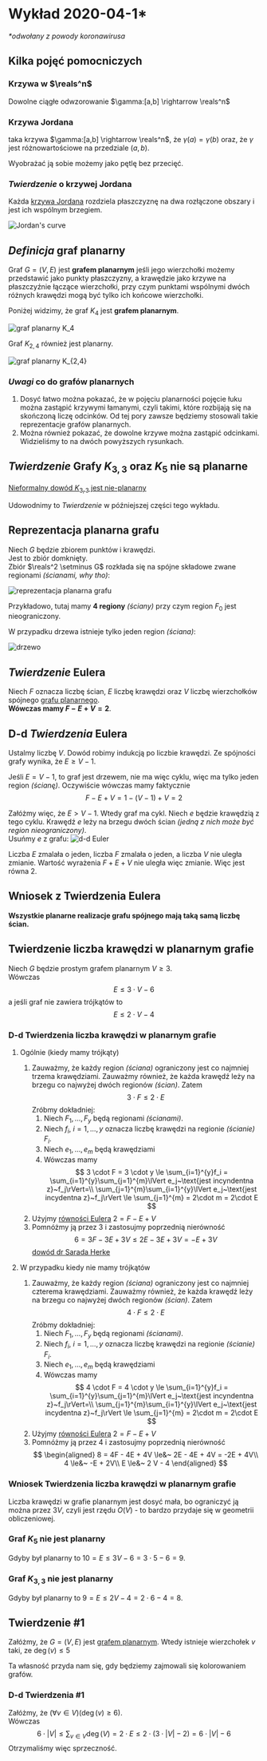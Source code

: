 # Wykład 2020-04-1\*
*\*odwołany z powody koronawirusa*

## Kilka pojęć pomocniczych

### Krzywa w $\reals^n$

Dowolne ciągłe odwzorowanie $\gamma:[a,b] \rightarrow \reals^n$

### Krzywa Jordana

taka krzywa $\gamma:[a,b] \rightarrow \reals^n$, że $\gamma(a) = \gamma(b)$ oraz, że $\gamma$ jest różnowartościowe na przedziale $(a,b)$.

Wyobrażać ją sobie możemy jako pętlę bez przecięć.

### $Twierdzenie$ o krzywej Jordana

Każda [krzywa Jordana](#krzywa-jordana) rozdziela płaszczyznę na dwa rozłączone obszary i jest ich wspólnym brzegiem.

![Jordan's curve](jordan-curve.png)

## $Definicja$ **graf planarny**

Graf $G=(V,E)$ jest **grafem planarnym** jeśli jego wierzchołki możemy przedstawić jako punkty płaszczyzny, a krawędzie jako krzywe na płaszczyźnie łączące wierzchołki, przy czym punktami wspólnymi dwóch różnych krawędzi mogą być tylko ich końcowe wierzchołki.

Poniżej widzimy, że graf $K_4$ jest **grafem planarnym**.

![graf planarny $K_4$](graf-planarny-k-4.png)

Graf $K_{2,4}$ również jest planarny.

![graf planarny $K_{2,4}$](graf-planarny-k-2-4.png)

### $Uwagi$ co do grafów planarnych

1. Dosyć łatwo można pokazać, że w pojęciu planarności pojęcie łuku można zastąpić krzywymi łamanymi, czyli takimi, które rozbijają się na skończoną liczę odcinków. Od tej pory zawsze będziemy stosowali takie reprezentacje grafów planarnych.
2. Można również pokazać, że dowolne krzywe można zastąpić odcinkami. Widzieliśmy to na dwóch powyższych rysunkach.

## $Twierdzenie$ Grafy $K_{3,3}$ oraz $K_5$ nie są planarne

[Nieformalny dowód $K_{3,3}$ jest nie-planarny](https://youtu.be/wnYtITkWAYA?t=190)

Udowodnimy to $Twierdzenie$ w późniejszej części tego wykładu.

## Reprezentacja planarna grafu

Niech $G$ będzie zbiorem punktów i krawędzi.\
Jest to zbiór domknięty.\
Zbiór $\reals^2 \setminus G$ rozkłada się na spójne składowe zwane regionami *(ścianami, why tho)*:

![reprezentacja planarna grafu](reprezentacja-planarna-grafu.png)

Przykładowo, tutaj mamy **4 regiony** *(ściany)* przy czym region $F_0$ jest nieograniczony.

W przypadku drzewa istnieje tylko jeden region *(ściana)*:

![drzewo](drzewo-reprezentacja-planarna.png)

## $Twierdzenie$ Eulera

Niech $F$ oznacza liczbę ścian, $E$ liczbę krawędzi oraz $V$ liczbę wierzchołków spójnego [grafu planarnego](#definicja-graf-planarny).\
**Wówczas mamy $F - E + V = 2$**.

## D-d $Twierdzenia$ Eulera

Ustalmy liczbę $V$. Dowód robimy indukcją po liczbie krawędzi. Ze spójności grafy wynika, że $E \ge V-1$.

Jeśli $E=V-1$, to graf jest drzewem, nie ma więc cyklu, więc ma tylko jeden region *(ścianę)*.
Oczywiście wówczas mamy faktycznie
$$
F - E + V = 1 - (V-1) + V = 2
$$

Załóżmy więc, że $E>V-1$. Wtedy graf ma cykl. Niech $e$ będzie krawędzią z tego cyklu. Krawędź $e$ leży na brzegu dwóch ścian *(jedną z nich może być region nieograniczony)*.\
Usuńmy $e$ z grafu:
![d-d Euler](d-d-euler.png)

Liczba $E$ zmalała o jeden, liczba $F$ zmalała o jeden, a liczba $V$ nie uległa zmianie. Wartość wyrażenia $F + E + V$ nie uległa więc zmianie. Więc jest równa $2$.

## Wniosek z $\text{Twierdzenia}$ Eulera

**Wszystkie planarne realizacje grafu spójnego mają taką samą liczbę ścian.**

## $\text{Twierdzenie}$ liczba krawędzi w planarnym grafie

Niech $G$ będzie prostym grafem planarnym $V\ge3$.\
Wówczas
$$
E \le 3\cdot V - 6
$$
a jeśli graf nie zawiera trójkątów to
$$
E \le 2\cdot V - 4
$$

### D-d $\text{Twierdzenia}$ liczba krawędzi w planarnym grafie

1. Ogólnie (kiedy mamy trójkąty)
   1. Zauważmy, że każdy region *(ściana)* ograniczony jest co najmniej trzema krawędziami. Zauważmy również, że każda krawędź leży na brzegu co najwyżej dwóch regionów *(ścian)*. Zatem
       $$
       3 \cdot F \le 2 \cdot E
       $$
       Zróbmy dokładniej:
       1. Niech $F_1,\dots,F_y$ będą regionami *(ścianami)*.
       2. Niech $f_i,~i=1,\dots,y$ oznacza liczbę krawędzi na regionie *(ścianie)* $F_i$.
       3. Niech $e_1,\dots,e_m$ będą krawędziami
       4. Wówczas mamy
           $$
           3 \cdot F = 3 \cdot y \le \sum_{i=1}^{y}f_i = \sum_{i=1}^{y}\sum_{j=1}^{m}\lVert e_j~\text{jest incyndentna z}~f_j\rVert=\\
           \sum_{j=1}^{m}\sum_{i=1}^{y}\lVert e_j~\text{jest incydentna z}~f_j\rVert \le \sum_{j=1}^{m} = 2\cdot m = 2\cdot E
           $$
   2. Użyjmy [równości Eulera](#twierdzenie-eulera) $2 = F - E + V$
   3. Pomnóżmy ją przez $3$ i zastosujmy poprzednią nierówność
   $$
   6 = 3F - 3E + 3V \le 2E - 3E + 3V = -E + 3V
   $$
   [dowód dr Sarada Herke](https://www.youtube.com/watch?v=_d_6JvceAwE)

2. W przypadku kiedy nie mamy trójkątów
   1. Zauważmy, że każdy region *(ściana)* ograniczony jest co najmniej czterema krawędziami. Zauważmy również, że każda krawędź leży na brzegu co najwyżej dwóch regionów *(ścian)*. Zatem
       $$
       4 \cdot F \le 2 \cdot E
       $$
       Zróbmy dokładniej:
       1. Niech $F_1,\dots,F_y$ będą regionami *(ścianami)*.
       2. Niech $f_i,~i=1,\dots,y$ oznacza liczbę krawędzi na regionie *(ścianie)* $F_i$.
       3. Niech $e_1,\dots,e_m$ będą krawędziami
       4. Wówczas mamy
           $$
           4 \cdot F = 4 \cdot y \le \sum_{i=1}^{y}f_i = \sum_{i=1}^{y}\sum_{j=1}^{m}\lVert e_j~\text{jest incyndentna z}~f_j\rVert=\\
           \sum_{j=1}^{m}\sum_{i=1}^{y}\lVert e_j~\text{jest incydentna z}~f_j\rVert \le \sum_{j=1}^{m} = 2\cdot m = 2\cdot E
           $$
   2. Użyjmy [równości Eulera](#twierdzenie-eulera) $2 = F - E + V$
   3. Pomnóżmy ją przez $4$ i zastosujmy poprzednią nierówność
   $$
   \begin{aligned}
   8 = 4F - 4E + 4V \le&~ 2E - 4E + 4V = -2E + 4V\\
   4 \le&~ -E + 2V\\
   E \le&~ 2 V - 4
   \end{aligned}
   $$

### Wniosek $\text{Twierdzenia}$ liczba krawędzi w planarnym grafie

Liczba krawędzi w grafie planarnym jest dosyć mała, bo ograniczyć ją można przez $3V$, czyli jest rzędu $O(V)$ - to bardzo przydaje się w geometrii obliczeniowej.

### Graf $K_5$ nie jest planarny

Gdyby był planarny to $10 = E \le 3V - 6 = 3\cdot 5 - 6 = 9$.

### Graf $K_{3,3}$ nie jest planarny

Gdyby był planarny to $9 = E \le 2V - 4 = 2 \cdot 6 - 4 = 8$.

## $\text{Twierdzenie}$ #1

Załóżmy, że $G = (V,E)$ jest [grafem planarnym](#definicja-graf-planarny).
Wtedy istnieje wierzchołek $v$ taki, ze $\deg(v) \le 5$

Ta własność przyda nam się, gdy będziemy zajmowali się kolorowaniem grafów.

### D-d $\text{Twierdzenia}$ #1

Załóżmy, że $(\forall v\in V)(\deg(v) \ge 6)$.\
Wówczas
$$
6 \cdot \lvert V\rvert \le \sum_{v\in V} \deg(V) = 2\cdot E \le 2\cdot (3 \cdot \lvert V \rvert -2) = 6 \cdot \lvert V \rvert - 6
$$
Otrzymaliśmy więc sprzeczność.


